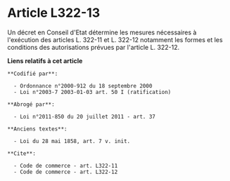 # Article L322-13

Un décret en Conseil d'Etat détermine les mesures nécessaires à l'exécution des articles L. 322-11 et L. 322-12 notamment les
formes et les conditions des autorisations prévues par l'article L. 322-12.

**Liens relatifs à cet article**

	**Codifié par**:

	  - Ordonnance n°2000-912 du 18 septembre 2000
	  - Loi n°2003-7 2003-01-03 art. 50 I (ratification)

	**Abrogé par**:

	  - Loi n°2011-850 du 20 juillet 2011 - art. 37

	**Anciens textes**:

	  - Loi du 28 mai 1858, art. 7 v. init.

	**Cite**:

	  - Code de commerce - art. L322-11
	  - Code de commerce - art. L322-12
